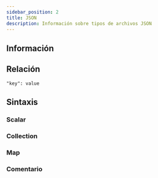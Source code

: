 ```yaml
---
sidebar_position: 2
title: JSON
description: Información sobre tipos de archivos JSON
---
```


## Información

## Relación

`"key": value`

## Sintaxis

### Scalar

### Collection

### Map

### Comentario